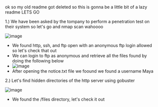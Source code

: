 ok so my old readme got deleted so this is gonna be a little bit of a lazy readme LETS GO

1.) We have been asked by the tompany to perform a penetration test on their system so let's go and nmap scan wahoooo

![image](https://github.com/JordanPenaloza/TryHackMe/assets/113396128/bf83bffc-d432-42bb-9135-3a8d4defbc4f)

   - We found http, ssh, and ftp open with an anonymous ftp login allowed so let's check that out
   - We can login to ftp as anonymous and retrieve all the files found by doing the following below
   - ![image](https://github.com/JordanPenaloza/TryHackMe/assets/113396128/c6696ef3-ffa5-4b10-b28d-3138ac1aa1be)
   - After opening the notice.txt file we foound we found a username Maya
     
2.) Let's find hidden directories of the http server using gobuster

![image](https://github.com/JordanPenaloza/TryHackMe/assets/113396128/03d350c0-7c11-4896-ab42-2aef613e3765)

  - We found the /files directory, let's check it out


